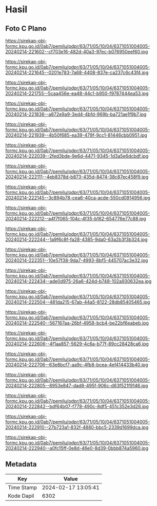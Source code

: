 # Hasil

## Foto C Plano

https://sirekap-obj-formc.kpu.go.id/0ab7/pemilu/pdpr/63/71/05/10/04/6371051004005-20240214-221602--cf703e16-482d-40a3-97ec-b076950eef60.jpg

https://sirekap-obj-formc.kpu.go.id/0ab7/pemilu/pdpr/63/71/05/10/04/6371051004005-20240214-221645--0201e783-7a68-4408-837e-ca237c6c43f4.jpg

https://sirekap-obj-formc.kpu.go.id/0ab7/pemilu/pdpr/63/71/05/10/04/6371051004005-20240214-221755--5caa456e-ea48-44c1-b950-f9787444ea53.jpg

https://sirekap-obj-formc.kpu.go.id/0ab7/pemilu/pdpr/63/71/05/10/04/6371051004005-20240214-221836--a872e9a9-3ed4-4bfd-969b-ba721ae1f9b7.jpg

https://sirekap-obj-formc.kpu.go.id/0ab7/pemilu/pdpr/63/71/05/10/04/6371051004005-20240214-221939--4b50f685-ea39-479f-9cc1-81446cbb0951.jpg

https://sirekap-obj-formc.kpu.go.id/0ab7/pemilu/pdpr/63/71/05/10/04/6371051004005-20240214-222039--2fed3bde-9e6d-4471-9345-1d3a5e6dcbdf.jpg

https://sirekap-obj-formc.kpu.go.id/0ab7/pemilu/pdpr/63/71/05/10/04/6371051004005-20240214-222111--4eb8378d-b873-435d-8474-38c87ec458f9.jpg

https://sirekap-obj-formc.kpu.go.id/0ab7/pemilu/pdpr/63/71/05/10/04/6371051004005-20240214-222145--3c894b78-cea6-40ca-acde-550cd0914956.jpg

https://sirekap-obj-formc.kpu.go.id/0ab7/pemilu/pdpr/63/71/05/10/04/6371051004005-20240214-222212--a4f7f065-104c-4f35-b162-654776e77c88.jpg

https://sirekap-obj-formc.kpu.go.id/0ab7/pemilu/pdpr/63/71/05/10/04/6371051004005-20240214-222244--1a9f6c8f-fa28-4385-9da0-63a2b3f3b324.jpg

https://sirekap-obj-formc.kpu.go.id/0ab7/pemilu/pdpr/63/71/05/10/04/6371051004005-20240214-222351--10e57f38-9da7-4993-8bf5-445707ac3e32.jpg

https://sirekap-obj-formc.kpu.go.id/0ab7/pemilu/pdpr/63/71/05/10/04/6371051004005-20240214-222434--ade0d975-26a6-424d-b748-102a930632ea.jpg

https://sirekap-obj-formc.kpu.go.id/0ab7/pemilu/pdpr/63/71/05/10/04/6371051004005-20240214-222504--481da215-67ab-44a5-8122-28db85405465.jpg

https://sirekap-obj-formc.kpu.go.id/0ab7/pemilu/pdpr/63/71/05/10/04/6371051004005-20240214-222540--567167aa-26bf-4958-bcb4-be22bf6eabeb.jpg

https://sirekap-obj-formc.kpu.go.id/0ab7/pemilu/pdpr/63/71/05/10/04/6371051004005-20240214-222606--4f1aa857-5629-4c6a-b77f-89cc28428ca6.jpg

https://sirekap-obj-formc.kpu.go.id/0ab7/pemilu/pdpr/63/71/05/10/04/6371051004005-20240214-222706--63e8bcf7-aa9c-4fb8-bcea-4ef414433b40.jpg

https://sirekap-obj-formc.kpu.go.id/0ab7/pemilu/pdpr/63/71/05/10/04/6371051004005-20240214-222805--8953e847-dad8-495f-906c-d63f521f9146.jpg

https://sirekap-obj-formc.kpu.go.id/0ab7/pemilu/pdpr/63/71/05/10/04/6371051004005-20240214-222842--bdf64b07-f778-490c-8df5-451c352e3d26.jpg

https://sirekap-obj-formc.kpu.go.id/0ab7/pemilu/pdpr/63/71/05/10/04/6371051004005-20240214-222910--27b723a1-832f-4880-bbc5-2339d1699dca.jpg

https://sirekap-obj-formc.kpu.go.id/0ab7/pemilu/pdpr/63/71/05/10/04/6371051004005-20240214-222940--a0fc15ff-0e8d-46e0-8d39-0bbb874a5960.jpg


## Metadata

| Key        | Value               |
| ---------- | ------------------- |
| Time Stamp | 2024-02-17 13:05:41 |
| Kode Dapil | 6302                |



